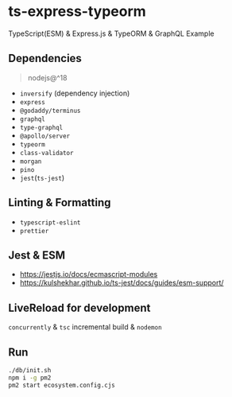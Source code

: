 # ts-express-typeorm

TypeScript(ESM) & Express.js & TypeORM & GraphQL Example

## Dependencies

> nodejs@^18

- `inversify` (dependency injection)
- `express`
- `@godaddy/terminus`
- `graphql`
- `type-graphql`
- `@apollo/server`
- `typeorm`
- `class-validator`
- `morgan`
- `pino`
- `jest`(`ts-jest`)

## Linting & Formatting

- `typescript-eslint`
- `prettier`

## Jest & ESM

- <https://jestjs.io/docs/ecmascript-modules>
- <https://kulshekhar.github.io/ts-jest/docs/guides/esm-support/>

## LiveReload for development

`concurrently` & `tsc` incremental build & `nodemon`

## Run

```sh
./db/init.sh
npm i -g pm2
pm2 start ecosystem.config.cjs
```
